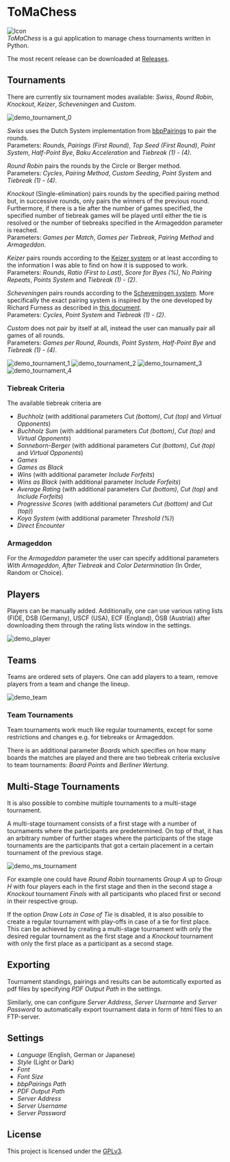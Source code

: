 # ToMaChess  
![Icon](./images/logo.png)  
*ToMaChess* is a gui application to manage chess tournaments written in Python.  
  
The most recent release can be downloaded at [Releases](https://github.com/Moritz72/ToMaChess/releases).  
  
## Tournaments  
There are currently six tournament modes available: *Swiss*, *Round Robin*, *Knockout*, *Keizer*, *Scheveningen* and *Custom*.  
  
![demo_tournament_0](./images/demo_tournament_0.PNG)  
  
*Swiss* uses the Dutch System implementation from [bbpPairings](https://github.com/BieremaBoyzProgramming/bbpPairings) to pair the rounds.  
Parameters: *Rounds*, *Pairings (First Round)*, *Top Seed (First Round)*, *Point System*, *Half-Point Bye*, *Baku Acceleration* and *Tiebreak (1) - (4)*.  
  
*Round Robin* pairs the rounds by the Circle or Berger method.  
Parameters: *Cycles*, *Pairing Method*, *Custom Seeding*, *Point System* and *Tiebreak (1) - (4)*.  
  
*Knockout* (Single-elimination) pairs rounds by the specified pairing method but, in successive rounds, only pairs the winners of the previous round. Furthermore, if there is a tie after the number of games specified, the specified number of tiebreak games will be played until either the tie is resolved or the number of tiebreaks specified in the Armageddon parameter is reached.  
Parameters: *Games per Match*, *Games per Tiebreak*, *Pairing Method* and *Armageddon*.  
  
*Keizer* pairs rounds according to the [Keizer system](https://jbfsoftware.com/wordpress/sevilla-keizer) or at least according to the information I was able to find on how it is supposed to work.  
Parameters: *Rounds*, *Ratio (First to Last)*, *Score for Byes (%)*, *No Pairing Repeats*, *Points System* and *Tiebreak (1) - (2)*.  
  
*Scheveningen* pairs rounds according to the [Scheveningen system](https://en.wikipedia.org/wiki/Scheveningen_system). More specifically the exact pairing system is inspired by the one developed by Richard Furness as described in [this document](https://www.englishchess.org.uk/wp-content/uploads/2010/04/roundRobinPairings.pdf).  
Parameters: *Cycles*, *Point System* and *Tiebreak (1) - (2)*.  
  
*Custom* does not pair by itself at all, instead the user can manually pair all games of all rounds.  
Parameters: *Games per Round*, *Rounds*, *Point System*, *Half-Point Bye* and *Tiebreak (1) - (4)*.  
  
![demo_tournament_1](./images/demo_tournament_1.PNG)
![demo_tournament_2](./images/demo_tournament_2.PNG)
![demo_tournament_3](./images/demo_tournament_3.PNG)
![demo_tournament_4](./images/demo_tournament_4.PNG)
  
### Tiebreak Criteria  
The available tiebreak criteria are  
- *Buchholz* (with additional parameters *Cut (bottom)*, *Cut (top)* and *Virtual Opponents*)  
- *Buchholz Sum* (with additional parameters *Cut (bottom)*, *Cut (top)* and *Virtual Opponents*)  
- *Sonneborn-Berger* (with additional parameters *Cut (bottom)*, *Cut (top)* and *Virtual Opponents*)  
- *Games*  
- *Games as Black*  
- *Wins* (with additional parameter *Include Forfeits*)  
- *Wins as Black*  (with additional parameter *Include Forfeits*)  
- *Average Rating* (with additional parameters *Cut (bottom)*, *Cut (top)* and *Include Forfeits*)  
- *Progressive Scores* (with additional parameters *Cut (bottom)* and *Cut (top)*)  
- *Koya System* (with additional parameter *Threshold (%)*)  
- *Direct Encounter*  
  
### Armageddon  
For the *Armageddon* parameter the user can specify additional parameters *With Armageddon*, *After Tiebreak* and *Color Determination* (In Order, Random or Choice).  
  
## Players  
Players can be manually added. Additionally, one can use various rating lists (FIDE, DSB (Germany), USCF (USA), ECF (England), ÖSB (Austria)) after downloading them through the rating lists window in the settings.  
  
![demo_player](./images/demo_player.PNG)  
  
## Teams  
Teams are ordered sets of players. One can add players to a team, remove players from a team and change the lineup.  
  
![demo_team](./images/demo_team.PNG)  
  
### Team Tournaments  
Team tournaments work much like regular tournaments, except for some restrictions and changes e.g. for tiebreaks or Armageddon.  
  
There is an additional parameter *Boards* which specifies on how many boards the matches are played and there are two tiebreak criteria exclusive to team tournaments: *Board Points* and *Berliner Wertung*.  
  
## Multi-Stage Tournaments  
It is also possible to combine multiple tournaments to a multi-stage tournament.  
  
A multi-stage tournament consists of a first stage with a number of tournaments where the participants are predetermined. On top of that, it has an arbitrary number of further stages where the participants of the stage tournaments are the participants that got a certain placement in  a certain tournament of the previous stage.  
  
![demo_ms_tournament](./images/demo_ms_tournament.PNG)  
  
For example one could have *Round Robin* tournaments *Group A* up to *Group H* with four players each in the first stage and then in the second stage a *Knockout* tournament *Finals* with all participants who placed first or second in their respective group.  
  
If the option *Draw Lots in Case of Tie* is disabled, it is also possible to create a regular tournament with play-offs in case of a tie for first place. This can be achieved by creating a multi-stage tournament with only the desired regular tournament as the first stage and a *Knockout* tournament with only the first place as a participant as a second stage.  
  
## Exporting
Tournament standings, pairings and results can be automtically exported as pdf files by specifying *PDF Output Path* in the settings.  
  
Similarly, one can configure *Server Address*, *Server Username* and *Server Password* to automatically export tournament data in form of html files to an FTP-server.  
  
## Settings  
- *Language* (English, German or Japanese)  
- *Style* (Light or Dark)  
- *Font*  
- *Font Size*  
- *bbpPairings Path*  
- *PDF Output Path*  
- *Server Address*  
- *Server Username*  
- *Server Password*  
  
## License  
This project is licensed under the [GPLv3](https://www.gnu.org/licenses/gpl-3.0.html).  
